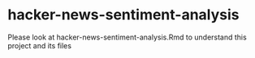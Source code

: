 # hacker-news-sentiment-analysis

Please look at hacker-news-sentiment-analysis.Rmd to understand this project and its files